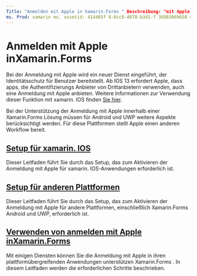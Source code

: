 ```yaml
---
Title: "Anmelden mit Apple in Xamarin.Forms " Beschreibung: "mit Apple anmelden" bietet Identitätsschutz für Benutzer und kann für plattformübergreifende Mobile Szenarien in implementiert werden Xamarin.Forms .
ms. Prod: xamarin ms. assetid: 414465f 8-0cc8-4078-b3d1-f 36983069658 ms. Technology: xamarin-Forms Author: davidortinau ms. Author: daortin ms. Date: 09/10/2019 NO-LOC: [ Xamarin.Forms , Xamarin.Essentials ]
---
```


# <a name="sign-in-with-apple-in-xamarinforms"></a>Anmelden mit Apple inXamarin.Forms

Bei der Anmeldung mit Apple wird ein neuer Dienst eingeführt, der Identitätsschutz für Benutzer bereitstellt. Ab IOS 13 erfordert Apple, dass apps, die Authentifizierungs Anbieter von Drittanbietern verwenden, auch eine Anmeldung mit Apple anbieten. Weitere Informationen zur Verwendung dieser Funktion mit xamarin. IOS finden [Sie hier](~/ios/platform/ios13/sign-in.md).

Bei der Unterstützung der Anmeldung mit Apple innerhalb einer Xamarin.Forms Lösung müssen für Android und UWP weitere Aspekte berücksichtigt werden. Für diese Plattformen stellt Apple einen anderen Workflow bereit.

## <a name="setup-for-xamarinios"></a>[Setup für xamarin. IOS](~/ios/platform/ios13/sign-in.md)

Dieser Leitfaden führt Sie durch das Setup, das zum Aktivieren der Anmeldung mit Apple für xamarin. IOS-Anwendungen erforderlich ist.

## <a name="setup-for-other-platforms"></a>[Setup für anderen Plattformen](setup.md)

Dieser Leitfaden führt Sie durch das Setup, das zum Aktivieren der Anmeldung mit Apple für andere Plattformen, einschließlich Xamarin.Forms Android und UWP, erforderlich ist.

## <a name="use-sign-in-with-apple-in-xamarinformsandroid-ios-sign-inmd"></a>[Verwenden von anmelden mit Apple inXamarin.Forms](android-ios-sign-in.md)

Mit einigen Diensten können Sie die Anmeldung mit Apple in ihren plattformübergreifenden Anwendungen unterstützen Xamarin.Forms . In diesem Leitfaden werden die erforderlichen Schritte beschrieben.
